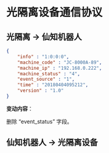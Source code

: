 # 光隔离设备通信协议

## 光隔离 -> 仙知机器人

```json
{
	"info" : "1:0:0:0",
	"machine_code" : "JC-8000A-89",
	"machine_ip" : "192.168.0.222",
	"machine_status" : "4",
	"event_source" : "1",
	"time" : "20180404095212",
	"version" : "1.0"
}
```



**变动内容**：

删除 “event_status” 字段。

## 仙知机器人 -> 光隔离设备